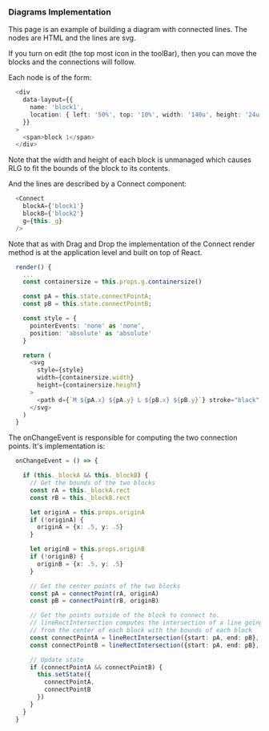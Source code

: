 ### Diagrams Implementation

This page is an example of building a diagram with connected lines. The nodes are HTML and the lines are svg.

If you turn on edit (the top most icon in the toolBar), then you can move the blocks and the connections will follow.

Each node is of the form:

```ts
  <div
    data-layout={{
      name: 'block1',
      location: { left: '50%', top: '10%', width: '140u', height: '24u' },
    }}
  >
    <span>block 1</span>
  </div>
```

Note that the width and height of each block is unmanaged which causes RLG to fit the bounds
of the block to its contents.

And the lines are described by a Connect component:

```ts
  <Connect
    blockA={'block1'}
    blockB={'block2'}
    g={this._g}
  />
```

Note that as with Drag and Drop the implementation of the Connect render method is at the application level and built on top of React.

```ts
  render() {
    ...
    const containersize = this.props.g.containersize()

    const pA = this.state.connectPointA;
    const pB = this.state.connectPointB;

    const style = {
      pointerEvents: 'none' as 'none',
      position: 'absolute' as 'absolute'
    }

    return (
      <svg 
        style={style}
        width={containersize.width}
        height={containersize.height}
      >
        <path d={`M ${pA.x} ${pA.y} L ${pB.x} ${pB.y}`} stroke="black" strokeWidth="1" fill="none"/>
      </svg>
    )
  }
```

The onChangeEvent is responsible for computing the two connection points. It's implementation is:

```ts
  onChangeEvent = () => {

    if (this._blockA && this._blockB) {
      // Get the bounds of the two blocks
      const rA = this._blockA.rect
      const rB = this._blockB.rect

      let originA = this.props.originA
      if (!originA) {
        originA = {x: .5, y: .5}
      }

      let originB = this.props.originB
      if (!originB) {
        originB = {x: .5, y: .5}
      }

      // Get the center points of the two blocks
      const pA = connectPoint(rA, originA)
      const pB = connectPoint(rB, originB)

      // Get the points outside of the block to connect to.
      // lineRectIntersection computes the intersection of a line going
      // from the center of each block with the bounds of each block
      const connectPointA = lineRectIntersection({start: pA, end: pB}, rA)
      const connectPointB = lineRectIntersection({start: pA, end: pB}, rB)

      // Update state
      if (connectPointA && connectPointB) {
        this.setState({
          connectPointA,
          connectPointB
        })
      }
    }
  }
  ```